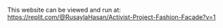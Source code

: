 This website can be viewed and run at:
https://replit.com/@RusaylaHasan/Activist-Project-Fashion-Facade?v=1
